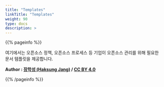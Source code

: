 ```yaml
---
title: "Templates"
linkTitle: "Templates"
weight: 90
type: docs
description: >
---
```


{{% pageinfo %}}

여기에서는 오픈소스 정책, 오픈소스 프로세스 등 기업이 오픈소스 관리를 위해 필요한 문서 템플릿을 제공합니다. 

**Author : [장학성 (Haksung Jang)](https://haksungjang.github.io/) / [CC BY 4.0](https://creativecommons.org/licenses/by/4.0/)**

{{% /pageinfo %}}